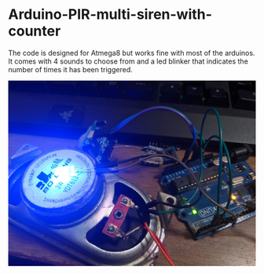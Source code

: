 # Arduino-PIR-multi-siren-with-counter
The code is designed for Atmega8 but works fine with most of the arduinos. It comes with 4 sounds to choose from and a led blinker that indicates the number of times it has been triggered. 

![img](https://github.com/Fireflaker/Arduino-PIR-multi-siren-with-counter/blob/master/IMG_20191018_230025_1.jpg)

